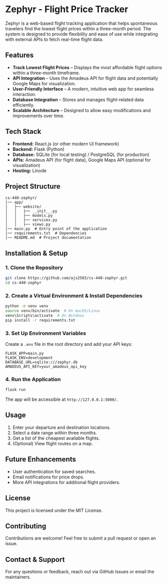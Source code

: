 # Zephyr - Flight Price Tracker

Zephyr is a web-based flight tracking application that helps spontaneous travelers find the lowest flight prices within a three-month period. The system is designed to provide flexibility and ease of use while integrating with external APIs to fetch real-time flight data.

## Features
- **Track Lowest Flight Prices** – Displays the most affordable flight options within a three-month timeframe.
- **API Integration** – Uses the Amadeus API for flight data and potentially Google Maps for visualization.
- **User-Friendly Interface** – A modern, intuitive web app for seamless interaction.
- **Database Integration** – Stores and manages flight-related data efficiently.
- **Scalable Architecture** – Designed to allow easy modifications and improvements over time.

## Tech Stack
- **Frontend:** React.js (or other modern UI framework)
- **Backend:** Flask (Python)
- **Database:** SQLite (for local testing) / PostgreSQL (for production)
- **APIs:** Amadeus API (for flight data), Google Maps API (optional for visualization)
- **Hosting:** Linode

## Project Structure
```
cs-440-zephyr/
│── app/
│   ├── website/
│   │   ├── __init__.py
│   │   ├── models.py
│   │   ├── services.py
│   │   ├── views.py
│── main.py  # Entry point of the application
│── requirements.txt  # Dependencies
│── README.md  # Project documentation
```

## Installation & Setup

### 1. Clone the Repository
```bash
git clone https://github.com/ajs2583/cs-440-zephyr.git
cd cs-440-zephyr
```

### 2. Create a Virtual Environment & Install Dependencies
```bash
python -m venv venv
source venv/bin/activate  # On macOS/Linux
venv\Scripts\activate  # On Windows
pip install -r requirements.txt
```

### 3. Set Up Environment Variables
Create a `.env` file in the root directory and add your API keys:
```
FLASK_APP=main.py
FLASK_ENV=development
DATABASE_URL=sqlite:///zephyr.db
AMADEUS_API_KEY=your_amadeus_api_key
```

### 4. Run the Application
```bash
flask run
```
The app will be accessible at `http://127.0.0.1:5000/`.

## Usage
1. Enter your departure and destination locations.
2. Select a date range within three months.
3. Get a list of the cheapest available flights.
4. (Optional) View flight routes on a map.

## Future Enhancements
- User authentication for saved searches.
- Email notifications for price drops.
- More API integrations for additional flight providers.

## License
This project is licensed under the MIT License.

## Contributing
Contributions are welcome! Feel free to submit a pull request or open an issue.

## Contact & Support
For any questions or feedback, reach out via GitHub Issues or email the maintainers.
